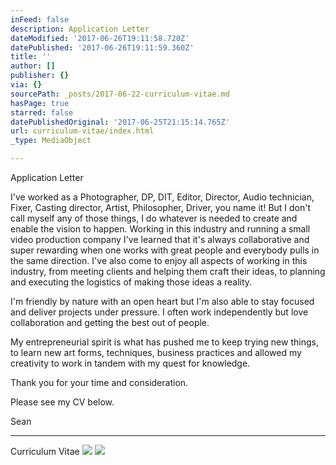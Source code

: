 ```yaml
---
inFeed: false
description: Application Letter
dateModified: '2017-06-26T19:11:58.720Z'
datePublished: '2017-06-26T19:11:59.360Z'
title: ''
author: []
publisher: {}
via: {}
sourcePath: _posts/2017-06-22-curriculum-vitae.md
hasPage: true
starred: false
datePublishedOriginal: '2017-06-25T21:15:14.765Z'
url: curriculum-vitae/index.html
_type: MediaObject

---
```

Application Letter

I've worked as a Photographer, DP, DIT, Editor, Director, Audio technician, Fixer, Casting director, Artist, Philosopher, Driver, you name it! But I don't call myself any of those things, I do whatever is needed to create and enable the vision to happen. Working in this industry and running a small video production company I've learned that it's always collaborative and super rewarding when one works with great people and everybody pulls in the same direction. I've also come to enjoy all aspects of working in this industry, from meeting clients and helping them craft their ideas, to planning and executing the logistics of making those ideas a reality.

I'm friendly by nature with an open heart but I'm also able to stay focused and deliver projects under pressure. I often work independently but love collaboration and getting the best out of people. 

My entrepreneurial spirit is what has pushed me to keep trying new things, to learn new art forms, techniques, business practices and allowed my creativity to work in tandem with my quest for knowledge.

Thank you for your time and consideration.

Please see my CV below.

Sean

---

Curriculum Vitae
![](https://imgflo.herokuapp.com/graph/2b2431f8e7ba7b0/d03454c14fa6da52d5ede10c228fb991/croprotate.png?cropheight=2493&cropwidth=1759&degrees=0&input=https%3A%2F%2Fthe-grid-user-content.s3-us-west-2.amazonaws.com%2F6f41d59e-c6ea-41c9-b50a-78922d527204.png&x=13&y=10)
![](https://the-grid-user-content.s3-us-west-2.amazonaws.com/6d25995e-03ce-482d-9cb2-301bb962917d.jpg)